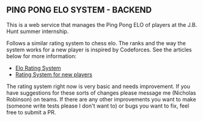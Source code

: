 ## PING PONG ELO SYSTEM - BACKEND

This is a web service that manages the Ping Pong ELO of players at the J.B. Hunt summer internship. 

Follows a similar rating system to chess elo. The ranks and the way the system works for a new player is inspired by Codeforces. See the articles below for more information:
- [Elo Rating System](https://en.wikipedia.org/wiki/Elo_rating_system)
- [Rating System for new players](https://codeforces.com/blog/entry/77890)

The rating system right now is very basic and needs improvement. If you have suggestions for these sorts of changes please message me (Nicholas Robinson) on teams. If there are any other improvements you want to make (someone write tests please I don't want to) or bugs you want to fix, feel free to submit a PR.